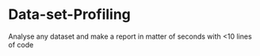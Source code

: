 # Data-set-Profiling
Analyse any dataset and make a report in matter of seconds with &lt;10 lines of code
